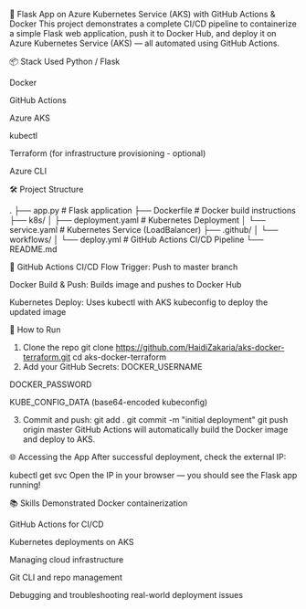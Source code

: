🚀 Flask App on Azure Kubernetes Service (AKS) with GitHub Actions & Docker
This project demonstrates a complete CI/CD pipeline to containerize a simple Flask web application, push it to Docker Hub, and deploy it on Azure Kubernetes Service (AKS) — all automated using GitHub Actions.

📦 Stack Used
Python / Flask

Docker

GitHub Actions

Azure AKS

kubectl

Terraform (for infrastructure provisioning - optional)

Azure CLI

🛠️ Project Structure


.
├── app.py                     # Flask application
├── Dockerfile                 # Docker build instructions
├── k8s/
│   ├── deployment.yaml        # Kubernetes Deployment
│   └── service.yaml           # Kubernetes Service (LoadBalancer)
├── .github/
│   └── workflows/
│       └── deploy.yml         # GitHub Actions CI/CD Pipeline
└── README.md



🚀 GitHub Actions CI/CD Flow
Trigger: Push to master branch

Docker Build & Push: Builds image and pushes to Docker Hub

Kubernetes Deploy: Uses kubectl with AKS kubeconfig to deploy the updated image

🔧 How to Run
1. Clone the repo
git clone https://github.com/HaidiZakaria/aks-docker-terraform.git
cd aks-docker-terraform
2. Add your GitHub Secrets:
DOCKER_USERNAME

DOCKER_PASSWORD

KUBE_CONFIG_DATA (base64-encoded kubeconfig)

3. Commit and push:
git add .
git commit -m "initial deployment"
git push origin master
GitHub Actions will automatically build the Docker image and deploy to AKS.

🌐 Accessing the App
After successful deployment, check the external IP:

kubectl get svc
Open the IP in your browser — you should see the Flask app running!

📚 Skills Demonstrated
Docker containerization

GitHub Actions for CI/CD

Kubernetes deployments on AKS

Managing cloud infrastructure

Git CLI and repo management

Debugging and troubleshooting real-world deployment issues
